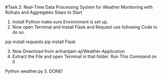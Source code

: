 #Task 2: Real-Time Data Processing System for Weather Monitoring with Rollups and Aggregates 
Steps to Start 
1.	Install Python make sure Environment is set up.
2.	Now open Terminal and Install Flask and Request use following Code to do so.

pip install requests
pip install Flask

3.	 Now Download from arihantjain-aj/Weather-Application 
4.	Extract the File and open Terminal in that folder. Run This Command on it 

Python weather.py
5.	DONE!

